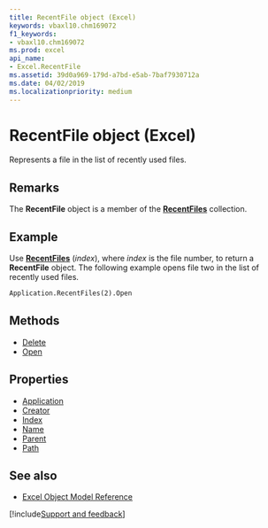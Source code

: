 ```yaml
---
title: RecentFile object (Excel)
keywords: vbaxl10.chm169072
f1_keywords:
- vbaxl10.chm169072
ms.prod: excel
api_name:
- Excel.RecentFile
ms.assetid: 39d0a969-179d-a7bd-e5ab-7baf7930712a
ms.date: 04/02/2019
ms.localizationpriority: medium
---
```



# RecentFile object (Excel)

Represents a file in the list of recently used files.


## Remarks

The **RecentFile** object is a member of the **[RecentFiles](Excel.RecentFiles.md)** collection.


## Example

Use **[RecentFiles](Excel.Application.RecentFiles.md)** (_index_), where _index_ is the file number, to return a **RecentFile** object. The following example opens file two in the list of recently used files.

```vb
Application.RecentFiles(2).Open
```

## Methods

- [Delete](Excel.RecentFile.Delete.md)
- [Open](Excel.RecentFile.Open.md)

## Properties

- [Application](Excel.RecentFile.Application.md)
- [Creator](Excel.RecentFile.Creator.md)
- [Index](Excel.RecentFile.Index.md)
- [Name](Excel.RecentFile.Name.md)
- [Parent](Excel.RecentFile.Parent.md)
- [Path](Excel.RecentFile.Path.md)

## See also

- [Excel Object Model Reference](overview/Excel/object-model.md)

[!include[Support and feedback](~/includes/feedback-boilerplate.md)]
